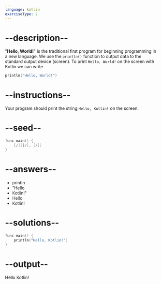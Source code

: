 ```yaml
---
language: kotlin
exerciseType: 2
---
```


# --description--

"__Hello, World!__" is the traditional first program for beginning programming in a new language.
We use the `println()` function to output data to the standard output device (screen).
To print `Hello, World!` on the screen with Kotlin we can write
```kotlin
println("Hello, World!")
```

# --instructions--

Your program should print the string `Hello, Kotlin!` on the screen.

# --seed--

```kotlin
func main() {
    [/]([/], [/])
}
```

# --answers--

- println
- "Hello
- Kotlin!"
- Hello
- Kotlin!

# --solutions--

```kotlin
func main() {
    println("Hello, Kotlin!")
}
```

# --output--

Hello Kotlin!
